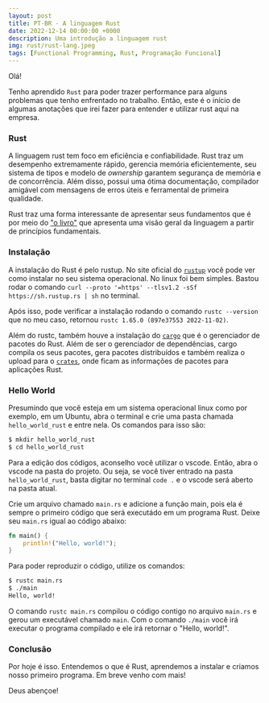```yaml
---
layout: post
title: PT-BR - A linguagem Rust
date: 2022-12-14 00:00:00 +0000
description: Uma introdução a linguagem rust
img: rust/rust-lang.jpeg
tags: [Functional Programming, Rust, Programação Funcional]
---
```


Olá!

Tenho aprendido `Rust` para poder trazer performance para alguns problemas que tenho enfrentado no trabalho. Então, este é o início de algumas anotações que irei fazer para entender e utilizar rust aqui na empresa.

### Rust
A linguagem rust tem foco em eficiência e confiabilidade.
Rust traz um desempenho extremamente rápido, gerencia memória eficientemente, seu sistema de tipos e modelo de _ownership_ garantem segurança de memória e de concorrência. Além disso, possui uma ótima documentação, compilador amigável com mensagens de erros úteis e ferramental de primeira qualidade.

Rust traz uma forma interessante de apresentar seus fundamentos que é por meio do ["o livro"](https://doc.rust-lang.org/book/) que apresenta uma visão geral da linguagem a partir de princípios fundamentais.

### Instalação
A instalação do Rust é pelo rustup. No site oficial do [`rustup`](https://rustup.rs/) você pode ver como instalar no seu sistema operacional. No linux foi bem simples. Bastou rodar o comando `curl --proto '=https' --tlsv1.2 -sSf https://sh.rustup.rs | sh` no terminal.

Após isso, pode verificar a instalação rodando o comando `rustc --version` que no meu caso, retornou `rustc 1.65.0 (897e37553 2022-11-02)`.

Além do rustc, também houve a instalação do [`cargo`](https://doc.rust-lang.org/cargo/) que é o gerenciador de pacotes do Rust. Além de ser o gerenciador de dependências, cargo compila os seus pacotes,  gera pacotes distribuídos e também realiza o upload para o [`crates`](crates.io), onde ficam as informações de pacotes para aplicações Rust.

### Hello World
Presumindo que você esteja em um sistema operacional linux como por exemplo, em um Ubuntu, abra o terminal e crie uma pasta chamada `hello_world_rust` e entre nela. Os comandos para isso são:
```bash
$ mkdir hello_world_rust
$ cd hello_world_rust
``` 
Para a edição dos códigos, aconselho você utilizar o vscode. Então, abra o vscode na pasta do projeto. Ou seja, se você tiver entrado na pasta `hello_world_rust`, basta digitar no terminal `code .` e o vscode será aberto na pasta atual.

Crie um arquivo chamado `main.rs` e adicione a função main, pois ela é sempre o primeiro código que será executádo em um programa Rust. Deixe seu `main.rs` igual ao código abaixo:
```rust
fn main() {
    println!("Hello, world!");
}
```
Para poder reproduzir o código, utilize os comandos:
```bash
$ rustc main.rs
$ ./main
Hello, world!
```
O comando `rustc main.rs` compilou o código contigo no arquivo `main.rs` e gerou um executável chamado `main`.
Com o comando `./main` você irá executar o programa compilado e ele irá retornar o "Hello, world!".

### Conclusão
Por hoje é isso. Entendemos o que é Rust, aprendemos a instalar e criamos nosso primeiro programa. Em breve venho com mais!

Deus abençoe!